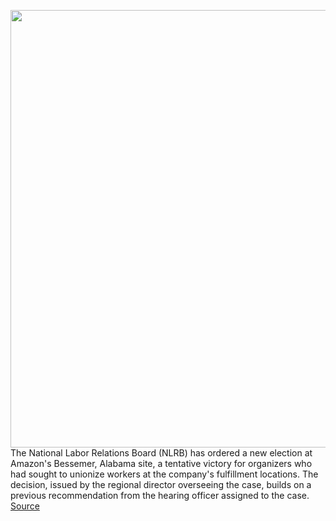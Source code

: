 <img src='https://cdn.vox-cdn.com/thumbor/meKY_soLg6zplT_vU3VH9rxjC4Q=/0x0:5154x3436/1200x800/filters:focal(2165x1306:2989x2130)/cdn.vox-cdn.com/uploads/chorus_image/image/70206606/1232001976.0.jpg' width='700px' /><br/>
The National Labor Relations Board (NLRB) has ordered a new election at Amazon's Bessemer, Alabama site, a tentative victory for organizers who had sought to unionize workers at the company's fulfillment locations. The decision, issued by the regional director overseeing the case, builds on a previous recommendation from the hearing officer assigned to the case.
<a href='https://www.theverge.com/2021/11/29/22565851/amazon-bessemer-union-vote-nlrb-appeal-overturned-second-election'> Source <a/>